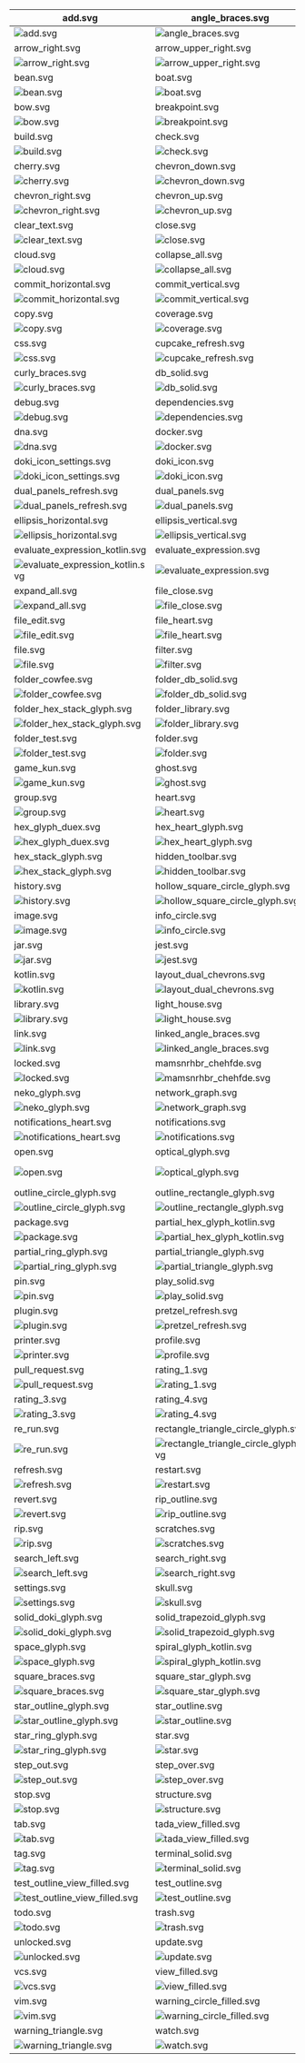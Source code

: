 | add.svg                                                                           | angle_braces.svg                                                                             | arrow_bottom_left.svg                                                               |
| --------------------------------------------------------------------------------- | -------------------------------------------------------------------------------------------- | ----------------------------------------------------------------------------------- |
| ![add.svg](./icons/exported/add.svg)                                              | ![angle_braces.svg](./icons/exported/angle_braces.svg)                                       | ![arrow_bottom_left.svg](./icons/exported/arrow_bottom_left.svg)                    |
| arrow_right.svg                                                                   | arrow_upper_right.svg                                                                        | avatar.svg                                                                          |
| ![arrow_right.svg](./icons/exported/arrow_right.svg)                              | ![arrow_upper_right.svg](./icons/exported/arrow_upper_right.svg)                             | ![avatar.svg](./icons/exported/avatar.svg)                                          |
| bean.svg                                                                          | boat.svg                                                                                     | bookmark.svg                                                                        |
| ![bean.svg](./icons/exported/bean.svg)                                            | ![boat.svg](./icons/exported/boat.svg)                                                       | ![bookmark.svg](./icons/exported/bookmark.svg)                                      |
| bow.svg                                                                           | breakpoint.svg                                                                               | build_close.svg                                                                     |
| ![bow.svg](./icons/exported/bow.svg)                                              | ![breakpoint.svg](./icons/exported/breakpoint.svg)                                           | ![build_close.svg](./icons/oneOffs/build_close.svg)                                 |
| build.svg                                                                         | check.svg                                                                                    | cheemsburbger.svg                                                                   |
| ![build.svg](./icons/exported/build.svg)                                          | ![check.svg](./icons/exported/check.svg)                                                     | ![cheemsburbger.svg](./icons/exported/cheemsburbger.svg)                            |
| cherry.svg                                                                        | chevron_down.svg                                                                             | chevron_left.svg                                                                    |
| ![cherry.svg](./icons/exported/cherry.svg)                                        | ![chevron_down.svg](./icons/exported/chevron_down.svg)                                       | ![chevron_left.svg](./icons/exported/chevron_left.svg)                              |
| chevron_right.svg                                                                 | chevron_up.svg                                                                               | circle.svg                                                                          |
| ![chevron_right.svg](./icons/exported/chevron_right.svg)                          | ![chevron_up.svg](./icons/exported/chevron_up.svg)                                           | ![circle.svg](./icons/exported/circle.svg)                                          |
| clear_text.svg                                                                    | close.svg                                                                                    | cloud_outline.svg                                                                   |
| ![clear_text.svg](./icons/exported/clear_text.svg)                                | ![close.svg](./icons/exported/close.svg)                                                     | ![cloud_outline.svg](./icons/exported/cloud_outline.svg)                            |
| cloud.svg                                                                         | collapse_all.svg                                                                             | comma_glyph.svg                                                                     |
| ![cloud.svg](./icons/exported/cloud.svg)                                          | ![collapse_all.svg](./icons/exported/collapse_all.svg)                                       | ![comma_glyph.svg](./icons/exported/comma_glyph.svg)                                |
| commit_horizontal.svg                                                             | commit_vertical.svg                                                                          | config.svg                                                                          |
| ![commit_horizontal.svg](./icons/exported/commit_horizontal.svg)                  | ![commit_vertical.svg](./icons/exported/commit_vertical.svg)                                 | ![config.svg](./icons/exported/config.svg)                                          |
| copy.svg                                                                          | coverage.svg                                                                                 | cowfee.svg                                                                          |
| ![copy.svg](./icons/exported/copy.svg)                                            | ![coverage.svg](./icons/exported/coverage.svg)                                               | ![cowfee.svg](./icons/exported/cowfee.svg)                                          |
| css.svg                                                                           | cupcake_refresh.svg                                                                          | cupcake.svg                                                                         |
| ![css.svg](./icons/exported/css.svg)                                              | ![cupcake_refresh.svg](./icons/oneOffs/cupcake_refresh.svg)                                  | ![cupcake.svg](./icons/exported/cupcake.svg)                                        |
| curly_braces.svg                                                                  | db_solid.svg                                                                                 | db.svg                                                                              |
| ![curly_braces.svg](./icons/exported/curly_braces.svg)                            | ![db_solid.svg](./icons/exported/db_solid.svg)                                               | ![db.svg](./icons/exported/db.svg)                                                  |
| debug.svg                                                                         | dependencies.svg                                                                             | disabled_breakpoint.svg                                                             |
| ![debug.svg](./icons/exported/debug.svg)                                          | ![dependencies.svg](./icons/exported/dependencies.svg)                                       | ![disabled_breakpoint.svg](./icons/exported/disabled_breakpoint.svg)                |
| dna.svg                                                                           | docker.svg                                                                                   | doki_icon_logo.svg                                                                  |
| ![dna.svg](./icons/exported/dna.svg)                                              | ![docker.svg](./icons/exported/docker.svg)                                                   | ![doki_icon_logo.svg](./icons/exported/doki_icon_logo.svg)                          |
| doki_icon_settings.svg                                                            | doki_icon.svg                                                                                | dual_chevrons.svg                                                                   |
| ![doki_icon_settings.svg](./icons/oneOffs/doki_icon_settings.svg)                 | ![doki_icon.svg](./icons/exported/doki_icon.svg)                                             | ![dual_chevrons.svg](./icons/exported/dual_chevrons.svg)                            |
| dual_panels_refresh.svg                                                           | dual_panels.svg                                                                              | edit.svg                                                                            |
| ![dual_panels_refresh.svg](./icons/oneOffs/dual_panels_refresh.svg)               | ![dual_panels.svg](./icons/exported/dual_panels.svg)                                         | ![edit.svg](./icons/exported/edit.svg)                                              |
| ellipsis_horizontal.svg                                                           | ellipsis_vertical.svg                                                                        | error_circle.svg                                                                    |
| ![ellipsis_horizontal.svg](./icons/exported/ellipsis_horizontal.svg)              | ![ellipsis_vertical.svg](./icons/exported/ellipsis_vertical.svg)                             | ![error_circle.svg](./icons/exported/error_circle.svg)                              |
| evaluate_expression_kotlin.svg                                                    | evaluate_expression.svg                                                                      | excludedFolder.svg                                                                  |
| ![evaluate_expression_kotlin.svg](./icons/oneOffs/evaluate_expression_kotlin.svg) | ![evaluate_expression.svg](./icons/exported/evaluate_expression.svg)                         | ![excludedFolder.svg](./icons/oneOffs/excludedFolder.svg)                           |
| expand_all.svg                                                                    | file_close.svg                                                                               | file_config.svg                                                                     |
| ![expand_all.svg](./icons/exported/expand_all.svg)                                | ![file_close.svg](./icons/oneOffs/file_close.svg)                                            | ![file_config.svg](./icons/oneOffs/file_config.svg)                                 |
| file_edit.svg                                                                     | file_heart.svg                                                                               | file_kotlin.svg                                                                     |
| ![file_edit.svg](./icons/oneOffs/file_edit.svg)                                   | ![file_heart.svg](./icons/oneOffs/file_heart.svg)                                            | ![file_kotlin.svg](./icons/oneOffs/file_kotlin.svg)                                 |
| file.svg                                                                          | filter.svg                                                                                   | flash_star.svg                                                                      |
| ![file.svg](./icons/exported/file.svg)                                            | ![filter.svg](./icons/exported/filter.svg)                                                   | ![flash_star.svg](./icons/exported/flash_star.svg)                                  |
| folder_cowfee.svg                                                                 | folder_db_solid.svg                                                                          | folder_heart.svg                                                                    |
| ![folder_cowfee.svg](./icons/oneOffs/folder_cowfee.svg)                           | ![folder_db_solid.svg](./icons/oneOffs/folder_db_solid.svg)                                  | ![folder_heart.svg](./icons/oneOffs/folder_heart.svg)                               |
| folder_hex_stack_glyph.svg                                                        | folder_library.svg                                                                           | folder_settings.svg                                                                 |
| ![folder_hex_stack_glyph.svg](./icons/oneOffs/folder_hex_stack_glyph.svg)         | ![folder_library.svg](./icons/oneOffs/folder_library.svg)                                    | ![folder_settings.svg](./icons/oneOffs/folder_settings.svg)                         |
| folder_test.svg                                                                   | folder.svg                                                                                   | force_step_into.svg                                                                 |
| ![folder_test.svg](./icons/oneOffs/folder_test.svg)                               | ![folder.svg](./icons/exported/folder.svg)                                                   | ![force_step_into.svg](./icons/exported/force_step_into.svg)                        |
| game_kun.svg                                                                      | ghost.svg                                                                                    | graph.svg                                                                           |
| ![game_kun.svg](./icons/exported/game_kun.svg)                                    | ![ghost.svg](./icons/exported/ghost.svg)                                                     | ![graph.svg](./icons/exported/graph.svg)                                            |
| group.svg                                                                         | heart.svg                                                                                    | help.svg                                                                            |
| ![group.svg](./icons/exported/group.svg)                                          | ![heart.svg](./icons/exported/heart.svg)                                                     | ![help.svg](./icons/exported/help.svg)                                              |
| hex_glyph_duex.svg                                                                | hex_heart_glyph.svg                                                                          | hex_outline_glyph.svg                                                               |
| ![hex_glyph_duex.svg](./icons/exported/hex_glyph_duex.svg)                        | ![hex_heart_glyph.svg](./icons/exported/hex_heart_glyph.svg)                                 | ![hex_outline_glyph.svg](./icons/exported/hex_outline_glyph.svg)                    |
| hex_stack_glyph.svg                                                               | hidden_toolbar.svg                                                                           | hide.svg                                                                            |
| ![hex_stack_glyph.svg](./icons/exported/hex_stack_glyph.svg)                      | ![hidden_toolbar.svg](./icons/exported/hidden_toolbar.svg)                                   | ![hide.svg](./icons/exported/hide.svg)                                              |
| history.svg                                                                       | hollow_square_circle_glyph.svg                                                               | ice_cream.svg                                                                       |
| ![history.svg](./icons/exported/history.svg)                                      | ![hollow_square_circle_glyph.svg](./icons/exported/hollow_square_circle_glyph.svg)           | ![ice_cream.svg](./icons/exported/ice_cream.svg)                                    |
| image.svg                                                                         | info_circle.svg                                                                              | intertwine.svg                                                                      |
| ![image.svg](./icons/exported/image.svg)                                          | ![info_circle.svg](./icons/exported/info_circle.svg)                                         | ![intertwine.svg](./icons/exported/intertwine.svg)                                  |
| jar.svg                                                                           | jest.svg                                                                                     | key.svg                                                                             |
| ![jar.svg](./icons/exported/jar.svg)                                              | ![jest.svg](./icons/exported/jest.svg)                                                       | ![key.svg](./icons/exported/key.svg)                                                |
| kotlin.svg                                                                        | layout_dual_chevrons.svg                                                                     | layout.svg                                                                          |
| ![kotlin.svg](./icons/exported/kotlin.svg)                                        | ![layout_dual_chevrons.svg](./icons/oneOffs/layout_dual_chevrons.svg)                        | ![layout.svg](./icons/exported/layout.svg)                                          |
| library.svg                                                                       | light_house.svg                                                                              | lightning_bolt.svg                                                                  |
| ![library.svg](./icons/exported/library.svg)                                      | ![light_house.svg](./icons/exported/light_house.svg)                                         | ![lightning_bolt.svg](./icons/exported/lightning_bolt.svg)                          |
| link.svg                                                                          | linked_angle_braces.svg                                                                      | locate.svg                                                                          |
| ![link.svg](./icons/exported/link.svg)                                            | ![linked_angle_braces.svg](./icons/exported/linked_angle_braces.svg)                         | ![locate.svg](./icons/exported/locate.svg)                                          |
| locked.svg                                                                        | mamsnrhbr_chehfde.svg                                                                        | neko_glyph_kotlin.svg                                                               |
| ![locked.svg](./icons/exported/locked.svg)                                        | ![mamsnrhbr_chehfde.svg](./icons/exported/mamsnrhbr_chehfde.svg)                             | ![neko_glyph_kotlin.svg](./icons/oneOffs/neko_glyph_kotlin.svg)                     |
| neko_glyph.svg                                                                    | network_graph.svg                                                                            | no_view.svg                                                                         |
| ![neko_glyph.svg](./icons/exported/neko_glyph.svg)                                | ![network_graph.svg](./icons/exported/network_graph.svg)                                     | ![no_view.svg](./icons/exported/no_view.svg)                                        |
| notifications_heart.svg                                                           | notifications.svg                                                                            | npm.svg                                                                             |
| ![notifications_heart.svg](./icons/oneOffs/notifications_heart.svg)               | ![notifications.svg](./icons/exported/notifications.svg)                                     | ![npm.svg](./icons/exported/npm.svg)                                                |
| open.svg                                                                          | optical_glyph.svg                                                                            | outline_circle_glyph_kotlin.svg                                                     |
| ![open.svg](./icons/exported/open.svg)                                            | ![optical_glyph.svg](./icons/exported/optical_glyph.svg)                                     | ![outline_circle_glyph_kotlin.svg](./icons/oneOffs/outline_circle_glyph_kotlin.svg) |
| outline_circle_glyph.svg                                                          | outline_rectangle_glyph.svg                                                                  | outline_square_glyph.svg                                                            |
| ![outline_circle_glyph.svg](./icons/exported/outline_circle_glyph.svg)            | ![outline_rectangle_glyph.svg](./icons/exported/outline_rectangle_glyph.svg)                 | ![outline_square_glyph.svg](./icons/exported/outline_square_glyph.svg)              |
| package.svg                                                                       | partial_hex_glyph_kotlin.svg                                                                 | partial_hex_glyph.svg                                                               |
| ![package.svg](./icons/oneOffs/package.svg)                                       | ![partial_hex_glyph_kotlin.svg](./icons/oneOffs/partial_hex_glyph_kotlin.svg)                | ![partial_hex_glyph.svg](./icons/exported/partial_hex_glyph.svg)                    |
| partial_ring_glyph.svg                                                            | partial_triangle_glyph.svg                                                                   | pause.svg                                                                           |
| ![partial_ring_glyph.svg](./icons/exported/partial_ring_glyph.svg)                | ![partial_triangle_glyph.svg](./icons/exported/partial_triangle_glyph.svg)                   | ![pause.svg](./icons/exported/pause.svg)                                            |
| pin.svg                                                                           | play_solid.svg                                                                               | play.svg                                                                            |
| ![pin.svg](./icons/exported/pin.svg)                                              | ![play_solid.svg](./icons/exported/play_solid.svg)                                           | ![play.svg](./icons/exported/play.svg)                                              |
| plugin.svg                                                                        | pretzel_refresh.svg                                                                          | pretzel.svg                                                                         |
| ![plugin.svg](./icons/exported/plugin.svg)                                        | ![pretzel_refresh.svg](./icons/oneOffs/pretzel_refresh.svg)                                  | ![pretzel.svg](./icons/exported/pretzel.svg)                                        |
| printer.svg                                                                       | profile.svg                                                                                  | project_glyph.svg                                                                   |
| ![printer.svg](./icons/exported/printer.svg)                                      | ![profile.svg](./icons/exported/profile.svg)                                                 | ![project_glyph.svg](./icons/exported/project_glyph.svg)                            |
| pull_request.svg                                                                  | rating_1.svg                                                                                 | rating_2.svg                                                                        |
| ![pull_request.svg](./icons/exported/pull_request.svg)                            | ![rating_1.svg](./icons/exported/rating_1.svg)                                               | ![rating_2.svg](./icons/exported/rating_2.svg)                                      |
| rating_3.svg                                                                      | rating_4.svg                                                                                 | rating.svg                                                                          |
| ![rating_3.svg](./icons/exported/rating_3.svg)                                    | ![rating_4.svg](./icons/exported/rating_4.svg)                                               | ![rating.svg](./icons/exported/rating.svg)                                          |
| re_run.svg                                                                        | rectangle_triangle_circle_glyph.svg                                                          | recursion.svg                                                                       |
| ![re_run.svg](./icons/exported/re_run.svg)                                        | ![rectangle_triangle_circle_glyph.svg](./icons/exported/rectangle_triangle_circle_glyph.svg) | ![recursion.svg](./icons/exported/recursion.svg)                                    |
| refresh.svg                                                                       | restart.svg                                                                                  | resume.svg                                                                          |
| ![refresh.svg](./icons/exported/refresh.svg)                                      | ![restart.svg](./icons/exported/restart.svg)                                                 | ![resume.svg](./icons/exported/resume.svg)                                          |
| revert.svg                                                                        | rip_outline.svg                                                                              | rip_play_solid.svg                                                                  |
| ![revert.svg](./icons/exported/revert.svg)                                        | ![rip_outline.svg](./icons/exported/rip_outline.svg)                                         | ![rip_play_solid.svg](./icons/oneOffs/rip_play_solid.svg)                           |
| rip.svg                                                                           | scratches.svg                                                                                | scroll_to_end.svg                                                                   |
| ![rip.svg](./icons/exported/rip.svg)                                              | ![scratches.svg](./icons/exported/scratches.svg)                                             | ![scroll_to_end.svg](./icons/exported/scroll_to_end.svg)                            |
| search_left.svg                                                                   | search_right.svg                                                                             | services.svg                                                                        |
| ![search_left.svg](./icons/exported/search_left.svg)                              | ![search_right.svg](./icons/exported/search_right.svg)                                       | ![services.svg](./icons/exported/services.svg)                                      |
| settings.svg                                                                      | skull.svg                                                                                    | soft_wrap.svg                                                                       |
| ![settings.svg](./icons/exported/settings.svg)                                    | ![skull.svg](./icons/exported/skull.svg)                                                     | ![soft_wrap.svg](./icons/exported/soft_wrap.svg)                                    |
| solid_doki_glyph.svg                                                              | solid_trapezoid_glyph.svg                                                                    | solid_triangle_glyph.svg                                                            |
| ![solid_doki_glyph.svg](./icons/exported/solid_doki_glyph.svg)                    | ![solid_trapezoid_glyph.svg](./icons/exported/solid_trapezoid_glyph.svg)                     | ![solid_triangle_glyph.svg](./icons/exported/solid_triangle_glyph.svg)              |
| space_glyph.svg                                                                   | spiral_glyph_kotlin.svg                                                                      | spiral_glyph.svg                                                                    |
| ![space_glyph.svg](./icons/exported/space_glyph.svg)                              | ![spiral_glyph_kotlin.svg](./icons/oneOffs/spiral_glyph_kotlin.svg)                          | ![spiral_glyph.svg](./icons/exported/spiral_glyph.svg)                              |
| square_braces.svg                                                                 | square_star_glyph.svg                                                                        | star_bar_glyph.svg                                                                  |
| ![square_braces.svg](./icons/exported/square_braces.svg)                          | ![square_star_glyph.svg](./icons/exported/square_star_glyph.svg)                             | ![star_bar_glyph.svg](./icons/exported/star_bar_glyph.svg)                          |
| star_outline_glyph.svg                                                            | star_outline.svg                                                                             | star_pentagon_glyph.svg                                                             |
| ![star_outline_glyph.svg](./icons/exported/star_outline_glyph.svg)                | ![star_outline.svg](./icons/exported/star_outline.svg)                                       | ![star_pentagon_glyph.svg](./icons/exported/star_pentagon_glyph.svg)                |
| star_ring_glyph.svg                                                               | star.svg                                                                                     | step_into.svg                                                                       |
| ![star_ring_glyph.svg](./icons/exported/star_ring_glyph.svg)                      | ![star.svg](./icons/exported/star.svg)                                                       | ![step_into.svg](./icons/exported/step_into.svg)                                    |
| step_out.svg                                                                      | step_over.svg                                                                                | stop_solid.svg                                                                      |
| ![step_out.svg](./icons/exported/step_out.svg)                                    | ![step_over.svg](./icons/exported/step_over.svg)                                             | ![stop_solid.svg](./icons/exported/stop_solid.svg)                                  |
| stop.svg                                                                          | structure.svg                                                                                | subtract.svg                                                                        |
| ![stop.svg](./icons/exported/stop.svg)                                            | ![structure.svg](./icons/exported/structure.svg)                                             | ![subtract.svg](./icons/exported/subtract.svg)                                      |
| tab.svg                                                                           | tada_view_filled.svg                                                                         | tada.svg                                                                            |
| ![tab.svg](./icons/exported/tab.svg)                                              | ![tada_view_filled.svg](./icons/oneOffs/tada_view_filled.svg)                                | ![tada.svg](./icons/exported/tada.svg)                                              |
| tag.svg                                                                           | terminal_solid.svg                                                                           | terminal.svg                                                                        |
| ![tag.svg](./icons/exported/tag.svg)                                              | ![terminal_solid.svg](./icons/exported/terminal_solid.svg)                                   | ![terminal.svg](./icons/exported/terminal.svg)                                      |
| test_outline_view_filled.svg                                                      | test_outline.svg                                                                             | test.svg                                                                            |
| ![test_outline_view_filled.svg](./icons/oneOffs/test_outline_view_filled.svg)     | ![test_outline.svg](./icons/exported/test_outline.svg)                                       | ![test.svg](./icons/exported/test.svg)                                              |
| todo.svg                                                                          | trash.svg                                                                                    | trigram.svg                                                                         |
| ![todo.svg](./icons/exported/todo.svg)                                            | ![trash.svg](./icons/exported/trash.svg)                                                     | ![trigram.svg](./icons/exported/trigram.svg)                                        |
| unlocked.svg                                                                      | update.svg                                                                                   | vcs_solid.svg                                                                       |
| ![unlocked.svg](./icons/exported/unlocked.svg)                                    | ![update.svg](./icons/exported/update.svg)                                                   | ![vcs_solid.svg](./icons/exported/vcs_solid.svg)                                    |
| vcs.svg                                                                           | view_filled.svg                                                                              | view.svg                                                                            |
| ![vcs.svg](./icons/exported/vcs.svg)                                              | ![view_filled.svg](./icons/exported/view_filled.svg)                                         | ![view.svg](./icons/exported/view.svg)                                              |
| vim.svg                                                                           | warning_circle_filled.svg                                                                    | warning_circle.svg                                                                  |
| ![vim.svg](./icons/oneOffs/vim.svg)                                               | ![warning_circle_filled.svg](./icons/exported/warning_circle_filled.svg)                     | ![warning_circle.svg](./icons/exported/warning_circle.svg)                          |
| warning_triangle.svg                                                              | watch.svg                                                                                    |                                                                                     |
| ![warning_triangle.svg](./icons/exported/warning_triangle.svg)                    | ![watch.svg](./icons/exported/watch.svg)                                                     |                                                                                     |